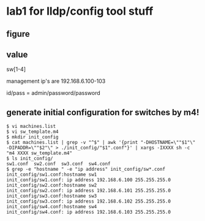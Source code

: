 # lab1 for lldp/config tool stuff

## figure


## value

sw[1-4]

management ip's are 192.168.6.100-103

id/pass = admin/password/password

## generate initial configuration for switches by m4!

```
$ vi machines.list
$ vi sw_template.m4
$ mkdir init_config
$ cat machines.list | grep -v "^$" | awk '{print "-DHOSTNAME=\""$1"\" -DIPADDR=\""$2"\" > ./init_config/"$1".conf"}' | xargs -IXXXX sh -c "m4 XXXX sw_template.m4"
$ ls init_config/
sw1.conf  sw2.conf  sw3.conf  sw4.conf
$ grep -e "hostname " -e "ip address" init_config/sw*.conf
init_config/sw1.conf:hostname sw1
init_config/sw1.conf: ip address 192.168.6.100 255.255.255.0
init_config/sw2.conf:hostname sw2
init_config/sw2.conf: ip address 192.168.6.101 255.255.255.0
init_config/sw3.conf:hostname sw3
init_config/sw3.conf: ip address 192.168.6.102 255.255.255.0
init_config/sw4.conf:hostname sw4
init_config/sw4.conf: ip address 192.168.6.103 255.255.255.0
```




